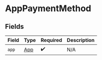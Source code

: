 # AppPaymentMethod


## Fields

| Field                             | Type                              | Required                          | Description                       |
| --------------------------------- | --------------------------------- | --------------------------------- | --------------------------------- |
| `app`                             | [App](../../models/shared/App.md) | :heavy_check_mark:                | N/A                               |